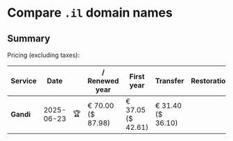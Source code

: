 # Compare `.il` domain names

## Summary

Pricing (excluding taxes):

| Service | Date |  | / Renewed year | First year | Transfer | Restoration |
|--|--|--|--|--|--|--|
| **Gandi** | 2025-06-23 | 🏆 | € 70.00<br>($ 87.98) | € 37.05<br>($ 42.61) | € 31.40<br>($ 36.10) |  |

